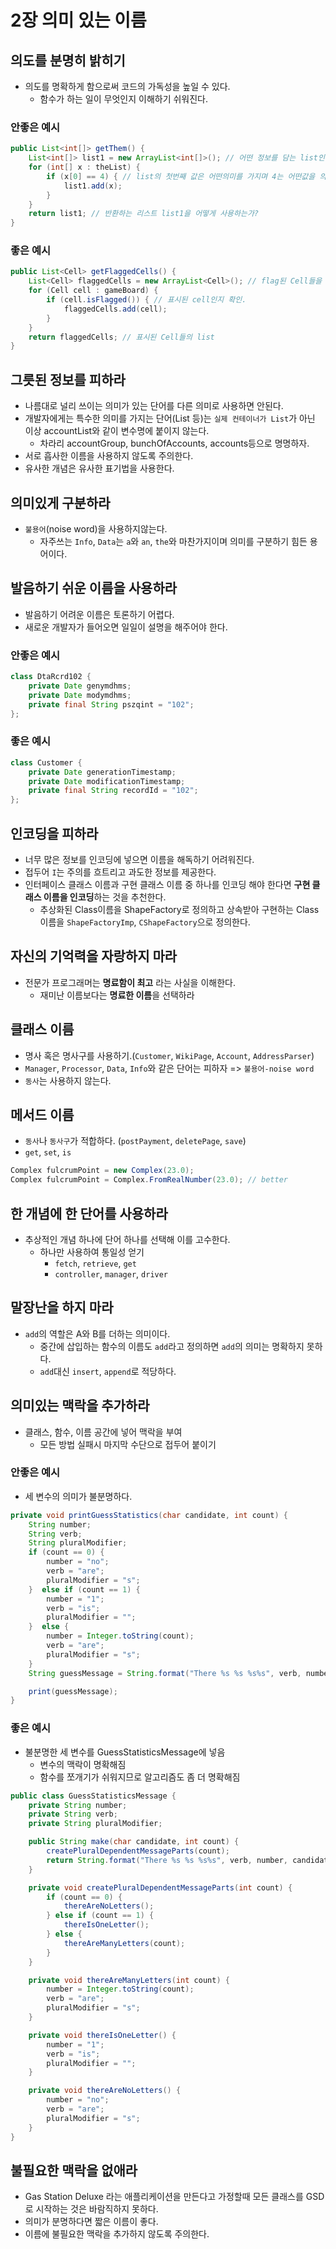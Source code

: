 

# 2장 의미 있는 이름

## 의도를 분명히 밝히기

- 의도를 명확하게 함으로써 코드의 가독성을 높일 수 있다.
  - 함수가 하는 일이 무엇인지 이해하기 쉬워진다.

### 안좋은 예시

```java
public List<int[]> getThem() {
    List<int[]> list1 = new ArrayList<int[]>(); // 어떤 정보를 담는 list인가?
    for (int[] x : theList) {
        if (x[0] == 4) { // list의 첫번째 값은 어떤의미를 가지며 4는 어떤값을 의미하는가?
            list1.add(x);
        }
    }
    return list1; // 반환하는 리스트 list1을 어떻게 사용하는가?
}
```

### 좋은 예시

```java
public List<Cell> getFlaggedCells() {
    List<Cell> flaggedCells = new ArrayList<Cell>(); // flag된 Cell들을 담는 list
    for (Cell cell : gameBoard) {
        if (cell.isFlagged()) { // 표시된 cell인지 확인.
            flaggedCells.add(cell);
        }
    }
    return flaggedCells; // 표시된 Cell들의 list
}
```

## 그릇된 정보를 피하라

- 나름대로 널리 쓰이는 의미가 있는 단어를 다른 의미로 사용하면 안된다.
- 개발자에게는 특수한 의미를 가지는 단어(List 등)는 `실제 컨테이너가 List`가 아닌 이상 accountList와 같이 변수명에 붙이지 않는다.
  - 차라리 accountGroup, bunchOfAccounts, accounts등으로 명명하자.
- 서로 흡사한 이름을 사용하지 않도록 주의한다.
- 유사한 개념은 유사한 표기법을 사용한다.

## 의미있게 구분하라

- `불용어`(noise word)을 사용하지않는다.
  - 자주쓰는 `Info`, `Data`는 `a`와 `an`, `the`와 마찬가지이며 의미를 구분하기 힘든 용어이다.

## 발음하기 쉬운 이름을 사용하라

- 발음하기 어려운 이름은 토론하기 어렵다.
- 새로운 개발자가 들어오면 일일이 설명을 해주어야 한다.

### 안좋은 예시

```java
class DtaRcrd102 {
    private Date genymdhms;
    private Date modymdhms;
    private final String pszqint = "102";
};
```

### 좋은 예시

```java
class Customer {
    private Date generationTimestamp;
    private Date modificationTimestamp;
    private final String recordId = "102";
};
```

## 인코딩을 피하라

- 너무 많은 정보를 인코딩에 넣으면 이름을 해독하기 어려워진다.
- 접두어 `I`는 주의를 흐트리고 과도한 정보를 제공한다.
- 인터페이스 클래스 이름과 구현 클래스 이름 중 하나를 인코딩 해야 한다면 **구현 클래스 이름을 인코딩**하는 것을 추천한다.
  - 추상화된 Class이름을 ShapeFactory로 정의하고 상속받아 구현하는 Class이름을 `ShapeFactoryImp`, `CShapeFactory`으로 정의한다.

## 자신의 기억력을 자랑하지 마라

- 전문가 프로그래머는 **명료함이 최고** 라는 사실을 이해한다.
  - 재미난 이름보다는 **명료한 이름**을 선택하라

## 클래스 이름

- 명사 혹은 명사구를 사용하기.(`Customer`, `WikiPage`, `Account`, `AddressParser`)
- `Manager`, `Processor`, `Data`, `Info`와 같은 단어는 피하자 => `불용어-noise word`
- `동사`는 사용하지 않는다.

## 메서드 이름

- `동사`나 `동사구`가 적합하다. (`postPayment`, `deletePage`, `save`)
- `get`, `set`, `is`

```java
Complex fulcrumPoint = new Complex(23.0);
Complex fulcrumPoint = Complex.FromRealNumber(23.0); // better
```

## 한 개념에 한 단어를 사용하라

- 추상적인 개념 하나에 단어 하나를 선택해 이를 고수한다.
  - 하나만 사용하여 통일성 얻기
    - `fetch`, `retrieve`, `get`
    - `controller`, `manager`, `driver`

## 말장난을 하지 마라

- `add`의 역할은 A와 B를 더하는 의미이다.
  - 중간에 삽입하는 함수의 이름도 `add`라고 정의하면 `add`의 의미는 명확하지 못하다.
  - `add`대신 `insert`, `append`로 적당하다.

## 의미있는 맥락을 추가하라

- 클래스, 함수, 이름 공간에 넣어 맥락을 부여
  - 모든 방법 실패시 마지막 수단으로 접두어 붙이기

### 안좋은 예시

- 세 변수의 의미가 불분명하다.

```java
private void printGuessStatistics(char candidate, int count) {
    String number;
    String verb;
    String pluralModifier;
    if (count == 0) {  
        number = "no";  
        verb = "are";  
        pluralModifier = "s";  
    }  else if (count == 1) {
        number = "1";  
        verb = "is";  
        pluralModifier = "";  
    }  else {
        number = Integer.toString(count);  
        verb = "are";  
        pluralModifier = "s";  
    }
    String guessMessage = String.format("There %s %s %s%s", verb, number, candidate, pluralModifier );

    print(guessMessage);
}
```

### 좋은 예시

- 불분명한 세 변수를 GuessStatisticsMessage에 넣음
  - 변수의 맥락이 명확해짐
  - 함수를 쪼개기가 쉬워지므로 알고리즘도 좀 더 명확해짐

```java
public class GuessStatisticsMessage {
    private String number;
    private String verb;
    private String pluralModifier;

    public String make(char candidate, int count) {
        createPluralDependentMessageParts(count);
        return String.format("There %s %s %s%s", verb, number, candidate, pluralModifier );
    }

    private void createPluralDependentMessageParts(int count) {
        if (count == 0) {
            thereAreNoLetters();
        } else if (count == 1) {
            thereIsOneLetter();
        } else {
            thereAreManyLetters(count);
        }
    }

    private void thereAreManyLetters(int count) {
        number = Integer.toString(count);
        verb = "are";
        pluralModifier = "s";
    }

    private void thereIsOneLetter() {
        number = "1";
        verb = "is";
        pluralModifier = "";
    }

    private void thereAreNoLetters() {
        number = "no";
        verb = "are";
        pluralModifier = "s";
    }
}
```

## 불필요한 맥락을 없애라

- Gas Station Deluxe 라는 애플리케이션을 만든다고 가정할때 모든 클래스를 GSD로 시작하는 것은 바람직하지 못하다.
- 의미가 분명하다면 짧은 이름이 좋다.
- 이름에 불필요한 맥락을 추가하지 않도록 주의한다.
